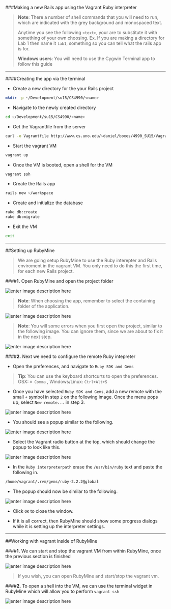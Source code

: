 
###Making a new Rails app using the Vagrant Ruby interpreter

>**Note**: There a number of shell commands that you will need to run, which are indicated with the grey background and monospaced text.
>
>Anytime you see the following `<text>`, your are to substitute it with something of your own choosing.  Ex. If you are making a directory for Lab 1 then name it `lab1`,  something so you can tell what the rails app is for.
>
>**Windows users**: You will need to use the Cygwin Terminal app to follow this guide

----------

####Creating the app via the terminal

- Create a new directory for the your Rails project
```bash
mkdir -p ~/Development/su15/CS4990/<name>
```
- Navigate to the newly created directory
```bash
cd ~/Development/su15/CS4990/<name>
```
- Get the Vagrantfile from the server
```bash
curl -o Vagrantfile http://www.cs.uno.edu/~daniel/boxes/4990_SU15/Vagrantfile
```
- Start the vagrant VM
```bash
vagrant up
```
- Once the VM is booted, open a shell for the VM
```bash
vagrant ssh
```
- Create the Rails app
```bash
rails new ~/workspace
```
- Create and initialize the database
```bash
rake db:create
rake db:migrate
```
- Exit the VM
```bash
exit
```
----------

<!-- the large screenshots are supposed to be 700px wide, the smaller ones are 400px wide -->

##Setting up RubyMine

>We are going setup RubyMine to use the Ruby interepter and Rails enviroment in the vagrant VM. You only need to do this the first time, for each new Rails project.

####**1.** Open RubyMine and open the project folder

![enter image description here](http://gdurl.com/3dWN)

> **Note**: When choosing the app, remember to select the containing folder of the application.

![enter image description here](http://gdurl.com/ioeA)

> **Note**: You will some errors when you first open the project, similar to the following image. You can ignore them, since we are about to fix it in the next step.

![enter image description here](http://gdurl.com/0m3D)
 
####**2.** Next we need to configure the remote Ruby intepreter

- Open the preferences, and navigate to `Ruby SDK and Gems`

> **Tip**: You can use the keyboard shortcurts to open the preferences.
> OSX: `⌘ Comma` , Windows/Linux: `Ctrl+Alt+S` 

- Once you have selected `Ruby SDK and Gems`, add a new remote with the small `+` symbol in step `2` on the following image. Once the menu pops up, select `New remote...` in step 3.
 
![enter image description here](http://gdurl.com/5qDC)

- You should see a popup similar to the following.

![enter image description here](http://gdurl.com/Yro9)

- Select the Vagrant radio button at the top, which should change the popup to look like this.
 
![enter image description here](http://gdurl.com/OFyf)

- In the `Ruby interpreterpath` erase the `/usr/bin/ruby` text and paste the following in.

```bash
/home/vagrant/.rvm/gems/ruby-2.2.2@global
```
- The popup should now be similar to the following.

![enter image description here](http://gdurl.com/jsGc)

- Click `OK` to close the window.

- If it is all correct, then RubyMine should show some progress dialogs while it is setting up the interpreter settings.

----------

##Working with vagrant inside of RubyMine

####**1.** We can start and stop the vagrant VM from within RubyMine, once the previous section is finished

![enter image description here](http://gdurl.com/i9-9)

>If you wish, you can open RubyMine and start/stop the vagrant vm.

####**2.** To open a shell into the VM, we can use the terminal widget in RubyMine which will allow you to perform `vagrant ssh`

![enter image description here](http://gdurl.com/l0Lo)
